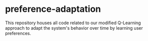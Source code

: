 # preference-adaptation
This repository houses all code related to our modified Q-Learning approach to adapt the system's behavior over time by learning user preferences.
